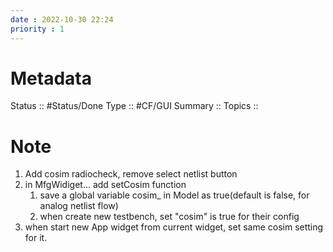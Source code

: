 ```yaml
---
date : 2022-10-30 22:24
priority : 1
---
```

# Metadata
Status :: #Status/Done 
Type :: #CF/GUI 
Summary :: 
Topics :: 
# Note
1. Add cosim radiocheck, remove select netlist button
2. in MfgWidiget... add setCosim function 
	1. save a global variable cosim_ in Model as true(default is false, for analog netlist flow)
	2. when create new testbench, set "cosim" is true for their config
3. when start new App widget from current widget, set same cosim setting for it.